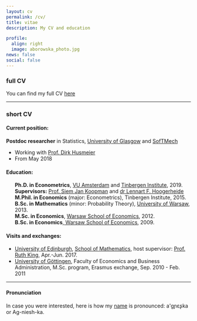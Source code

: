 ```yaml
---
layout: cv
permalink: /cv/
title: vitae
description: My CV and education

profile:
  align: right
  image: aborowska_photo.jpg
news: false
social: false
---
```

 
### full CV

You can find my full CV <a class="page-link" href="{{ '/cv/aborowska_cv.pdf' | prepend: site.baseurl | prepend: site.url }}">here</a>  

------

### short CV

#### Current position:

__Postdoc researcher__ in Statistics, [University of Glasgow](https://www.gla.ac.uk/) and [SofTMech](http://softmech.org/) 

* Working with [Prof. Dirk Husmeier](https://www.gla.ac.uk/schools/mathematicsstatistics/staff/dirkhusmeier/)
* From May 2018
 

#### Education:

<ul style="list-style: none;">
<li> <i class="fa fa-graduation-cap" aria-hidden="true"></i> <b>Ph.D. in Econometrics</b>,  <a href="http://www.vu.nl" title="VU">VU Amsterdam</a> and <a href="http://www.tinbergen.nl" title="TI">Tinbergen Institute</a>, 2019.<br>
<b>Supervisors:</b>  <a href="http://sjkoopman.net/" title="SJK">Prof. Siem Jan Koopman</a> and <a href="https://research.vu.nl/en/persons/lennart-hoogerheide">dr Lennart F. Hoogerheide</a></li>  
<li> <i class="fa fa-graduation-cap" aria-hidden="true"></i> <strong>M.Phil. in Economics</strong> (major: Econometrics), Tinbergen Institute, 2015. </li> 
<li> <i class="fa fa-graduation-cap" aria-hidden="true"></i> <strong>B.Sc. in Mathematics</strong> (minor: Probability Theory), <a href="http://www.mimuw.edu.pl/?LANG=en&para=&parb=" title="MIM">University of Warsaw</a>, 2013.</li> 
<li> <i class="fa fa-graduation-cap" aria-hidden="true"></i> <strong>M.Sc. in Economics</strong>, <a href="http://www.sgh.waw.pl/en/Pages/default.aspx" title="SGH">Warsaw School of Economics</a>, 2012.</li> 
<li> <i class="fa fa-graduation-cap" aria-hidden="true"></i> <strong>B.Sc. in Economics</strong>,<a href="http://www.sgh.waw.pl/en/Pages/default.aspx" title="SGH"> Warsaw School of Economics</a>, 2009.</li> 
</ul>  


#### Visits and exchanges:
* [University of Edinburgh](http://www.ed.ac.uk/), [School of Mathematics](http://www.maths.ed.ac.uk/school-of-mathematics/research/statistics), host supervisor: [Prof. Ruth King](http://www.maths.ed.ac.uk/~rking33/), Apr.-Jun. 2017.  
* [University of Göttingen](http://www.uni-goettingen.de/en/1.html), Faculty of Economics and Business Administration, M.Sc. program, Erasmus exchange, Sep. 2010 - Feb. 2011

***

#### Pronunciation
In case you were interested, here is how my <a href="https://en.wiktionary.org/wiki/Agnieszka" title="Agnieszka">name</a> is pronounced: a'g&#626;&#603;&#642;ka or Ag-niesh-ka.  
